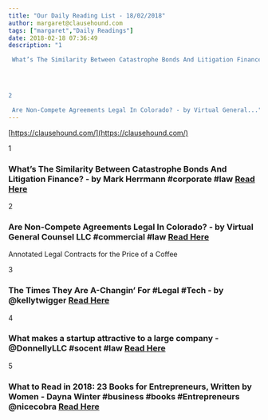 ```yaml
---
title: "Our Daily Reading List - 18/02/2018"
author: margaret@clausehound.com
tags: ["margaret","Daily Readings"]
date: 2018-02-18 07:36:49
description: "1

 What’s The Similarity Between Catastrophe Bonds And Litigation Finance? - by Mark Herrmann #corporate #law Read Here

 


2

 Are Non-Compete Agreements Legal In Colorado? - by Virtual General..."
---
```


[https://clausehound.com/](https://clausehound.com/)

1

###  What’s The Similarity Between Catastrophe Bonds And Litigation Finance? - by Mark Herrmann #corporate #law [Read Here](https://abovethelaw.com/2018/02/whats-the-similarity-between-catastrophe-bonds-and-litigation-finance/)

 

2

###  Are Non-Compete Agreements Legal In Colorado? - by Virtual General Counsel LLC #commercial #law [Read Here](https://www.virtualgeneralcounselllc.com/blog/2018/02/are-non-compete-agreements-legal-in-colorado.shtml)

Annotated Legal Contracts
for the Price of a Coffee

3

###  The Times They Are A-Changin’ For #Legal #Tech - by @kellytwigger  [Read Here](https://abovethelaw.com/2018/02/the-times-they-are-a-changin-for-legal-tech/)

 

4

###  What makes a startup attractive to a large company - @DonnellyLLC #socent #law [Read Here](https://www.donnellyllc.com/blog/2018/02/what-makes-a-startup-attractive-to-a-large-company.shtml)

 

5

###  What to Read in 2018: 23 Books for Entrepreneurs, Written by Women - Dayna Winter #business #books #Entrepreneurs @nicecobra [Read Here](https://www.shopify.ca/blog/211226825-18-entrepreneur-books-by-women)

 